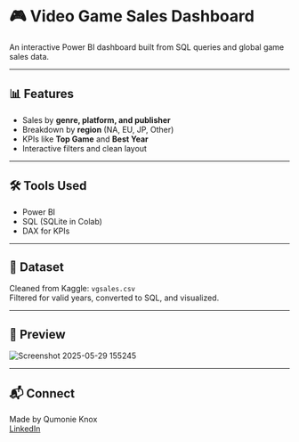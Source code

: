 # 🎮 Video Game Sales Dashboard

An interactive Power BI dashboard built from SQL queries and global game sales data.

---

## 📊 Features
- Sales by **genre, platform, and publisher**
- Breakdown by **region** (NA, EU, JP, Other)
- KPIs like **Top Game** and **Best Year**
- Interactive filters and clean layout

---

## 🛠️ Tools Used
- Power BI
- SQL (SQLite in Colab)
- DAX for KPIs

---

## 📁 Dataset
Cleaned from Kaggle: `vgsales.csv`  
Filtered for valid years, converted to SQL, and visualized.

---

## 📸 Preview
![Screenshot 2025-05-29 155245](https://github.com/user-attachments/assets/4a3570e8-4dbc-493e-a5ac-dbcf58590760)


---

## 📬 Connect
Made by Qumonie Knox  
[LinkedIn](https://www.linkedin.com/in/qumonieknox)
